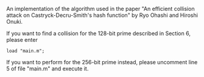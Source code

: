 An implementation of the algorithm used in the paper "An efficient collision attack on Castryck-Decru-Smith's hash function" by Ryo Ohashi and Hiroshi Onuki.

If you want to find a collision for the 128-bit prime described in Section 6, please enter

```
load "main.m";
```

If you want to perform for the 256-bit prime instead, please uncomment line 5 of file "main.m" and execute it.
